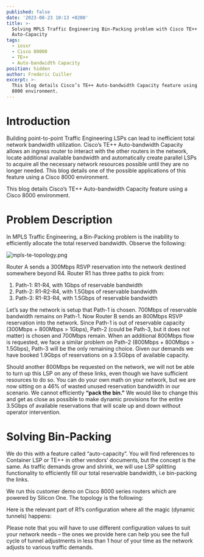 ```yaml
---
published: false
date: '2023-08-23 10:13 +0200'
title: >-
  Solving MPLS Traffic Engineering Bin-Packing problem with Cisco TE++
  Auto-Capacity
tags:
  - iosxr
  - Cisco 80000
  - TE++
  - Auto-bandwidth Capacity
position: hidden
author: Frederic Cuiller
excerpt: >-
  This blog details Cisco’s TE++ Auto-bandwidth Capacity feature using a Cisco
  8000 environment.
---
```

# Introduction

Building point-to-point Traffic Engineering LSPs can lead to inefficient total network bandwidth utilization. Cisco’s TE++ Auto-bandwidth Capacity allows an ingress router to interact with the other routers in the network, locate additional available bandwidth and automatically create parallel LSPs to acquire all the necessary network resources possible until they are no longer needed.  This blog details one of the possible applications of this feature using a Cisco 8000 environment.

This blog details Cisco’s TE++ Auto-bandwidth Capacity feature using a Cisco 8000 environment.

# Problem Description

In MPLS Traffic Engineering, a Bin-Packing problem is the inability to efficiently allocate the total reserved bandwidth. Observe the following:

![mpls-te-topology.png]({{site.baseurl}}/images/mpls-te-topology.png)

Router A sends a 300Mbps RSVP reservation into the network destined somewhere beyond R4. Router R1 has three paths to pick from:
1. Path-1: R1-R4, with 1Gbps of reservable bandwidth
2. Path-2: R1-R2-R4, with 1.5Gbps of reservable bandwidth
3. Path-3: R1-R3-R4, with 1.5Gbps of reservable bandwidth

Let’s say the network is setup that Path-1 is chosen.  700Mbps of reservable bandwidth remains on Path-1. Now Router B sends an 800Mbps RSVP reservation into the network.  Since Path-1 is out of reservable capacity (300Mbps + 800Mbps > 1Gbps), Path-2 (could be Path-3, but it does not matter) is chosen and 700Mbps remain.  When an additional 800Mbps flow is requested, we face a similar problem on Path-2 (800Mbps + 800Mbps > 1.5Gbps), Path-3 will be the only remaining choice.  Given our demands we have booked 1.9Gbps of reservations on a 3.5Gbps of available capacity.  

Should another 800Mbps be requested on the network, we will not be able to turn up this LSP on any of these links, even though we have sufficient resources to do so. You can do your own math on your network, but we are now sitting on a 46% of wasted unused reservation bandwidth in our scenario.  We cannot efficiently **“pack the bin.”**  We would like to change this and get as close as possible to make dynamic provisions for the entire 3.5Gbps of available reservations that will scale up and down without operator intervention.

# Solving Bin-Packing

We do this with a feature called “auto-capacity”.  You will find references to Container LSP or TE++ in other vendors’ documents, but the concept is the same. As traffic demands grow and shrink, we will use LSP splitting functionality to efficiently fill our total reservable bandwidth, i.e bin-packing the links.  

We run this customer demo on Cisco 8000 series routers which are powered by Silicon One. The topology is the following:



Here is the relevant part of R1’s configuration where all the magic (dynamic tunnels) happens:



Please note that you will have to use different configuration values to suit your network needs – the ones we provide here can help you see the full cycle of tunnel adjustments in less than 1 hour of your time as the network adjusts to various traffic demands.
